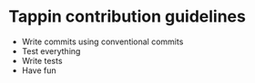 # Tappin contribution guidelines

- Write commits using conventional commits
- Test everything
- Write tests
- Have fun
